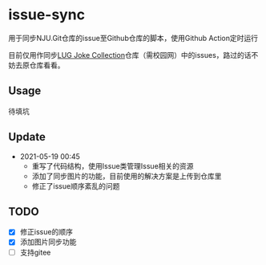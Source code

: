 # issue-sync
用于同步NJU.Git仓库的issue至Github仓库的脚本，使用Github Action定时运行

目前仅用作同步[LUG Joke Collection](https://git.nju.edu.cn/nju-lug/lug-joke-collection)仓库（需校园网）中的issues，路过的话不妨去原仓库看看。

## Usage
待填坑

## Update
+ 2021-05-19 00:45
  + 重写了代码结构，使用Issue类管理Issue相关的资源
  + 添加了同步图片的功能，目前使用的解决方案是上传到仓库里
  + 修正了issue顺序紊乱的问题

## TODO
+ [x] 修正issue的顺序
+ [x] 添加图片同步功能
+ [ ] 支持gitee